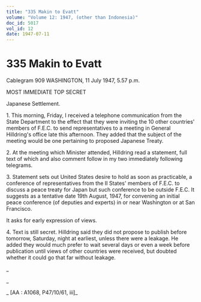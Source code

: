 ```yaml
---
title: "335 Makin to Evatt"
volume: "Volume 12: 1947, (other than Indonesia)"
doc_id: 5017
vol_id: 12
date: 1947-07-11
---
```


# 335 Makin to Evatt

Cablegram 909 WASHINGTON, 11 July 1947, 5.57 p.m.

MOST IMMEDIATE TOP SECRET

Japanese Settlement.

1\. This morning, Friday, I received a telephone communication from the State Department to the effect that they were inviting the 10 other countries' members of F.E.C. to send representatives to a meeting in General Hilldring's office late this afternoon. They added that the subject of the meeting would be one pertaining to proposed Japanese Treaty.

2\. At the meeting which Minister attended, Hilldring read a statement, full text of which and also comment follow in my two immediately following telegrams.

3\. Statement sets out United States desire to hold as soon as practicable, a conference of representatives from the II States' members of F.E.C. to discuss a peace treaty for Japan but such conference to be outside F.E.C. It suggests as a tentative date 19th August, 1947, for convening an initial peace conference (of deputies and experts) in or near Washington or at San Francisco.

It asks for early expression of views.

4\. Text is still secret. Hilldring said they did not propose to publish before tomorrow, Saturday, night at earliest, unless there were a leakage. He added they would much prefer to wait several days or even a week before publication until views of other countries were received, but doubted whether it could go that far without leakage.

_

_

_ [AA : A1068, P47/10/61, iii]_
